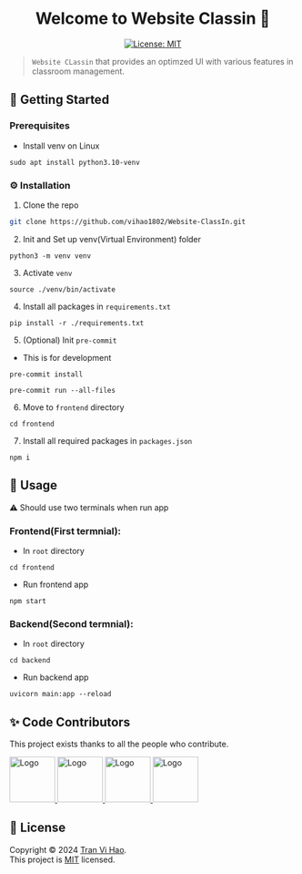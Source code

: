 <h1 align="center">Welcome to Website Classin 👋</h1>
<p align="center">
  <a href="https://github.com/vihao1802/Website-ClassIn/blob/main/LICENSE">
    <img alt="License: MIT" src="https://img.shields.io/badge/license-MIT-yellow.svg" target="_blank" />
  </a>
</p>

<!--
[![GitHub Watches](https://img.shields.io/github/watchers/vihao1802/Website-ClassIn.svg?style=social&label=Watch&maxAge=2592000)](https://github.com/vihao1802/Website-ClassIn/watchers)
[![Contributors](https://img.shields.io/github/contributors/vihao1802/Website-ClassIn.svg)](https://github.com/vihao1802/Website-ClassIn/graphs/contributors)
 <a href="https://github.com/vihao1802/pharmacy-management">
    <img src="https://img.shields.io/github/contributors/vihao1802/pharmacy-management.svg" alt="Contributors">
  </a>
-->

> `Website CLassin` that provides an optimzed UI with various features in classroom management.


<!-- GETTING STARTED -->
## 🎯 Getting Started

### Prerequisites

* Install venv on Linux
```
sudo apt install python3.10-venv
```

### ⚙️ Installation 
1. Clone the repo
 ```sh
 git clone https://github.com/vihao1802/Website-ClassIn.git
 ```
2. Init and Set up venv(Virtual Environment) folder
```
python3 -m venv venv
```
3. Activate `venv`
```
source ./venv/bin/activate
```
4. Install all packages in `requirements.txt`
```
pip install -r ./requirements.txt
```
5. (Optional) Init `pre-commit`

* This is for development
```
pre-commit install
```
```
pre-commit run --all-files
```
6. Move to `frontend` directory
```
cd frontend
```
7. Install all required packages in `packages.json`
```
npm i
```

## 🚀 Usage
⚠️ Should use two terminals when run app

### Frontend(First termnial):
* In `root` directory 
```
cd frontend
```
* Run frontend app
```
npm start
```

### Backend(Second termnial):
* In `root` directory 
```
cd backend
```
* Run backend app
```
uvicorn main:app --reload
```

## ✨ Code Contributors

This project exists thanks to all the people who contribute.

<a href="https://github.com/vihao1802">
  <img src="https://avatars.githubusercontent.com/u/108573121?v=4" alt="Logo" width="80" height="80">
</a>

<a href="https://github.com/Huchuynh">
  <img src="https://avatars.githubusercontent.com/u/117436192?v=4" alt="Logo" width="80" height="80">
</a>

<a href="https://github.com/hnoga-n">
  <img src="https://avatars.githubusercontent.com/u/108043073?v=4" alt="Logo" width="80" height="80">
</a>

<a href="https://github.com/lamtuankiet20122003">
  <img src="https://avatars.githubusercontent.com/u/117509967?v=4" alt="Logo" width="80" height="80">
</a>

## 📝 License

Copyright © 2024 [Tran Vi Hao](https://github.com/vihao1802).<br />
This project is [MIT](https://github.com/vihao1802/Website-ClassIn/blob/main/LICENSE) licensed.
